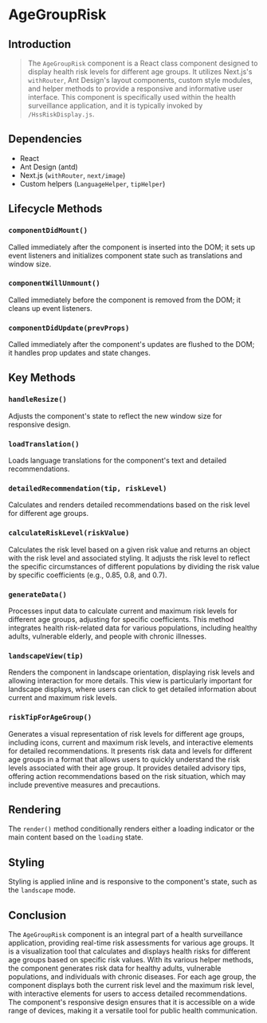# AgeGroupRisk 



## Introduction

> The `AgeGroupRisk` component is a React class component designed to display health risk levels for different age groups. It utilizes Next.js's `withRouter`, Ant Design's layout components, custom style modules, and helper methods to provide a responsive and informative user interface. This component is specifically used within the health surveillance application, and it is typically invoked by `/HssRiskDisplay.js`.

## Dependencies

- React
- Ant Design (antd)
- Next.js (`withRouter`, `next/image`)
- Custom helpers (`LanguageHelper`, `tipHelper`)

## Lifecycle Methods

### `componentDidMount()`

Called immediately after the component is inserted into the DOM; it sets up event listeners and initializes component state such as translations and window size.

### `componentWillUnmount()`

Called immediately before the component is removed from the DOM; it cleans up event listeners.

### `componentDidUpdate(prevProps)`

Called immediately after the component's updates are flushed to the DOM; it handles prop updates and state changes.

## Key Methods

### `handleResize()`

Adjusts the component's state to reflect the new window size for responsive design.

### `loadTranslation()`

Loads language translations for the component's text and detailed recommendations.

### `detailedRecommendation(tip, riskLevel)`

Calculates and renders detailed recommendations based on the risk level for different age groups.

### `calculateRiskLevel(riskValue)`

Calculates the risk level based on a given risk value and returns an object with the risk level and associated styling. It adjusts the risk level to reflect the specific circumstances of different populations by dividing the risk value by specific coefficients (e.g., 0.85, 0.8, and 0.7).

### `generateData()`

Processes input data to calculate current and maximum risk levels for different age groups, adjusting for specific coefficients. This method integrates health risk-related data for various populations, including healthy adults, vulnerable elderly, and people with chronic illnesses.

### `landscapeView(tip)`

Renders the component in landscape orientation, displaying risk levels and allowing interaction for more details. This view is particularly important for landscape displays, where users can click to get detailed information about current and maximum risk levels.

### `riskTipForAgeGroup()`

Generates a visual representation of risk levels for different age groups, including icons, current and maximum risk levels, and interactive elements for detailed recommendations. It presents risk data and levels for different age groups in a format that allows users to quickly understand the risk levels associated with their age group. It provides detailed advisory tips, offering action recommendations based on the risk situation, which may include preventive measures and precautions.

## Rendering

The `render()` method conditionally renders either a loading indicator or the main content based on the `loading` state.

## Styling

Styling is applied inline and is responsive to the component's state, such as the `landscape` mode.

## Conclusion

The `AgeGroupRisk` component is an integral part of a health surveillance application, providing real-time risk assessments for various age groups. It is a visualization tool that calculates and displays health risks for different age groups based on specific risk values. With its various helper methods, the component generates risk data for healthy adults, vulnerable populations, and individuals with chronic diseases. For each age group, the component displays both the current risk level and the maximum risk level, with interactive elements for users to access detailed recommendations. The component's responsive design ensures that it is accessible on a wide range of devices, making it a versatile tool for public health communication.
